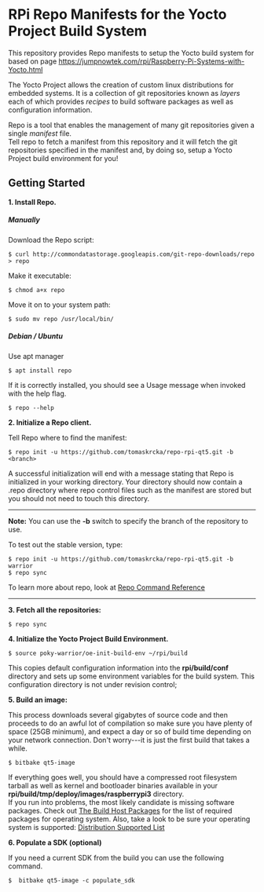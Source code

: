 # RPi Repo Manifests for the Yocto Project Build System

This repository provides Repo manifests to setup the Yocto build system for based on page https://jumpnowtek.com/rpi/Raspberry-Pi-Systems-with-Yocto.html

The Yocto Project allows the creation of custom linux distributions for embedded
systems.  It is a collection of git repositories known as *layers* each of which provides *recipes* to build
software packages as well as configuration information.

Repo is a tool that enables the management of many git repositories given a single *manifest* file.  
Tell repo to fetch a manifest from this repository and 
it will fetch the git repositories specified in the manifest and, by doing so,
setup a Yocto Project build environment for you!

Getting Started
---------------
**1.  Install Repo.**

##### Manually
Download the Repo script:

    $ curl http://commondatastorage.googleapis.com/git-repo-downloads/repo > repo

Make it executable:

    $ chmod a+x repo

Move it on to your system path:

    $ sudo mv repo /usr/local/bin/

##### Debian / Ubuntu
Use apt manager
    
    $ apt install repo


If it is correctly installed, you should see a Usage message when invoked
with the help flag.

    $ repo --help

**2.  Initialize a Repo client.**

Tell Repo where to find the manifest:

    $ repo init -u https://github.com/tomaskrcka/repo-rpi-qt5.git -b <branch>

A successful initialization will end with a message stating that Repo is
initialized in your working directory. Your directory should now
contain a .repo directory where repo control files such as the manifest are
stored but you should not need to touch this directory.

***
**Note:**
You can use the **-b** switch to specify the branch of the repository
to use.

To test out the stable version, type:

    $ repo init -u https://github.com/tomaskrcka/repo-rpi-qt5.git -b warrior
    $ repo sync
    
To learn more about repo, look at [Repo Command Reference](https://source.android.com/source/using-repo "Using repo")
***

**3.  Fetch all the repositories:**

    $ repo sync

**4.  Initialize the Yocto Project Build Environment.**

    $ source poky-warrior/oe-init-build-env ~/rpi/build
    

This copies default configuration information into the **rpi/build/conf**
directory and sets up some environment variables for the build system.  This configuration
directory is not under revision control;

**5.  Build an image:**

This process downloads several gigabytes of source code and then proceeds to
do an awful lot of compilation so make sure you have plenty of space (25GB minimum), 
and expect a day or so of build time depending on your network
connection.  Don't worry---it is just the first build that takes a while.

    $ bitbake qt5-image

If everything goes well, you should have a compressed root filesystem tarball as well as kernel and bootloader binaries available in your
**rpi/build/tmp/deploy/images/raspberrypi3** directory.  
If you run into problems, the most likely candidate is missing software packages.  Check out
[The Build Host Packages](http://www.yoctoproject.org/docs/current/yocto-project-qs/yocto-project-qs.html#resources "Yocto quick start guide")
for the list of required packages for operating system. Also, take
a look to be sure your operating system is supported:
[Distribution Supported List](https://wiki.yoctoproject.org/wiki/Distribution_Support "Yocto wiki")

**6. Populate a SDK (optional)**

If you need a current SDK from the build you can use the following command.

    $  bitbake qt5-image -c populate_sdk
